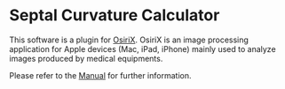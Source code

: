 Septal Curvature Calculator
===============

This software is a plugin for [OsiriX](http://www.osirix-viewer.com/). OsiriX is an image processing application for Apple devices (Mac, iPad, iPhone) mainly used to analyze images produced by medical equipments.

Please refer to the [Manual](https://github.com/ignrodri/septalcurvature/blob/master/Manual.pdf) for further information.
